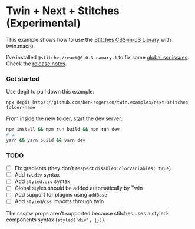 # Twin + Next + Stitches (Experimental)

This example shows how to use the [Stitches CSS-in-JS Library](https://github.com/modulz/stitches) with twin.macro.

I’ve installed `@stitches/react@0.0.3-canary.1` to fix some [global ssr issues](https://github.com/modulz/stitches/pull/208). Check the [release notes](https://github.com/hauptrolle/stitches-utils/issues/8#issuecomment-694362851).

### Get started

Use degit to pull down this example:

```shell
npx degit https://github.com/ben-rogerson/twin.examples/next-stitches folder-name
```

From inside the new folder, start the dev server:

```bash
npm install && npm run build && npm run dev
# or
yarn && yarn build && yarn dev
```

### TODO

- [ ] Fix gradients (they don’t respect `disabledColorVariables: true`)
- [ ] Add `tw.div` syntax
- [ ] Add `styled.div` syntax
- [ ] Global styles should be added automatically by Twin
- [ ] Add support for plugins using `addBase`
- [ ] Add `styled`/`css` imports through twin

The css/tw props aren’t supported because stitches uses a styled-components syntax (`styled('div', {})`).
